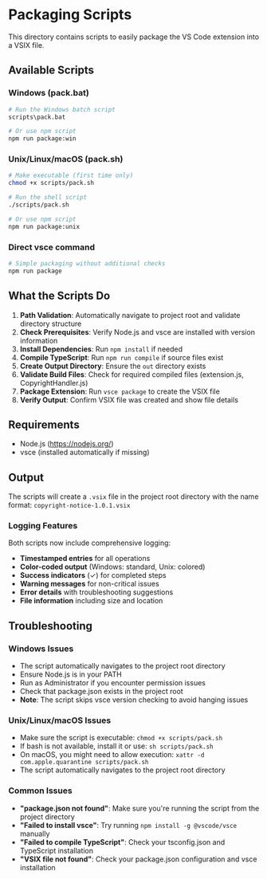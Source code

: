 # Packaging Scripts

This directory contains scripts to easily package the VS Code extension into a VSIX file.

## Available Scripts

### Windows (pack.bat)
```bash
# Run the Windows batch script
scripts\pack.bat

# Or use npm script
npm run package:win
```

### Unix/Linux/macOS (pack.sh)
```bash
# Make executable (first time only)
chmod +x scripts/pack.sh

# Run the shell script
./scripts/pack.sh

# Or use npm script
npm run package:unix
```

### Direct vsce command
```bash
# Simple packaging without additional checks
npm run package
```

## What the Scripts Do

1. **Path Validation**: Automatically navigate to project root and validate directory structure
2. **Check Prerequisites**: Verify Node.js and vsce are installed with version information
3. **Install Dependencies**: Run `npm install` if needed
4. **Compile TypeScript**: Run `npm run compile` if source files exist
5. **Create Output Directory**: Ensure the `out` directory exists
6. **Validate Build Files**: Check for required compiled files (extension.js, CopyrightHandler.js)
7. **Package Extension**: Run `vsce package` to create the VSIX file
8. **Verify Output**: Confirm VSIX file was created and show file details

## Requirements

- Node.js (https://nodejs.org/)
- vsce (installed automatically if missing)

## Output

The scripts will create a `.vsix` file in the project root directory with the name format:
`copyright-notice-1.0.1.vsix`

### Logging Features

Both scripts now include comprehensive logging:
- **Timestamped entries** for all operations
- **Color-coded output** (Windows: standard, Unix: colored)
- **Success indicators** (✓) for completed steps
- **Warning messages** for non-critical issues
- **Error details** with troubleshooting suggestions
- **File information** including size and location

## Troubleshooting

### Windows Issues
- The script automatically navigates to the project root directory
- Ensure Node.js is in your PATH
- Run as Administrator if you encounter permission issues
- Check that package.json exists in the project root
- **Note**: The script skips vsce version checking to avoid hanging issues

### Unix/Linux/macOS Issues
- Make sure the script is executable: `chmod +x scripts/pack.sh`
- If bash is not available, install it or use: `sh scripts/pack.sh`
- On macOS, you might need to allow execution: `xattr -d com.apple.quarantine scripts/pack.sh`
- The script automatically navigates to the project root directory

### Common Issues
- **"package.json not found"**: Make sure you're running the script from the project directory
- **"Failed to install vsce"**: Try running `npm install -g @vscode/vsce` manually
- **"Failed to compile TypeScript"**: Check your tsconfig.json and TypeScript installation
- **"VSIX file not found"**: Check your package.json configuration and vsce installation 
